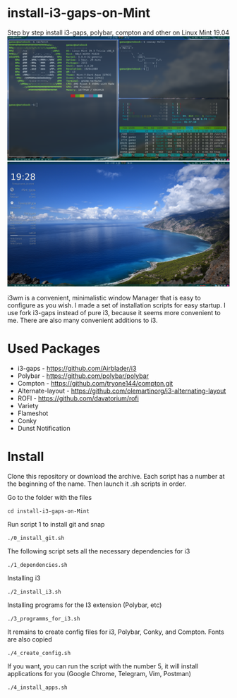 # install-i3-gaps-on-Mint
Step by step install i3-gaps, polybar, compton and other on Linux Mint 19.04 
![](img/first.png)
![](img/seccond.png)

i3wm is a convenient, minimalistic window Manager that is easy to configure as you wish.
I made a set of installation scripts for easy startup. I use fork i3-gaps instead of pure i3, because it seems more convenient to me. There are also many convenient additions to i3.

# Used Packages 

* i3-gaps - https://github.com/Airblader/i3 
* Polybar - https://github.com/polybar/polybar
* Compton - https://github.com/tryone144/compton.git
* Alternate-layout - https://github.com/olemartinorg/i3-alternating-layout
* ROFI - https://github.com/davatorium/rofi
* Variety
* Flameshot
* Conky
* Dunst Notification 

# Install

Clone this repository or download the archive. 
Each script has a number at the beginning of the name.
Then launch it .sh scripts in order. 

Go to the folder with the files
```
cd install-i3-gaps-on-Mint
```

Run script 1 to install git and snap
```
./0_install_git.sh
```

The following script sets all the necessary dependencies for i3
```
./1_dependencies.sh
```

Installing i3
```
./2_install_i3.sh
```

Installing programs for the I3 extension (Polybar, etc)
```
./3_programms_for_i3.sh
```

It remains to create config files for i3, Polybar, Conky, and Compton. Fonts are also copied
```
./4_create_config.sh
```

If you want, you can run the script with the number 5, it will install applications for you (Google Chrome, Telegram, Vim, Postman)
```
./4_install_apps.sh
```
